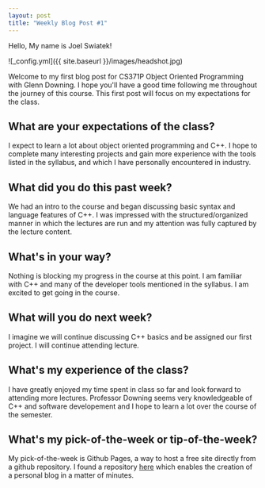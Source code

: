 ```yaml
---
layout: post
title: "Weekly Blog Post #1"
---
```


Hello, My name is Joel Swiatek!

![_config.yml]({{ site.baseurl }}/images/headshot.jpg)
 
Welcome to my first blog post for CS371P Object Oriented Programming with Glenn Downing. I hope you'll have a good time following me throughout the journey of this course. This first post will focus on my expectations for the class. 

## What are your expectations of the class?
I expect to learn a lot about object oriented programming and C++. I hope to complete many interesting projects and gain more experience with the tools listed in the syllabus, and which I have personally encountered in industry.

## What did you do this past week?
We had an intro to the course and began discussing basic syntax and language features of C++. I was impressed with the structured/organized manner in which the lectures are run and my attention was fully captured by the lecture content. 

## What's in your way?
Nothing is blocking my progress in the course at this point. I am familiar with C++ and many of the developer tools mentioned in the syllabus. I am excited to get going in the course.

## What will you do next week?
I imagine we will continue discussing C++ basics and be assigned our first project. I will continue attending lecture.

## What's my experience of the class?
I have greatly enjoyed my time spent in class so far and look forward to attending more lectures. Professor Downing seems very knowledgeable of C++ and software developement and I hope to learn a lot over the course of the semester. 
## What's my pick-of-the-week or tip-of-the-week?
My pick-of-the-week is Github Pages, a way to host a free site directly from a github repository. I found a repository [here](https://github.com/barryclark/jekyll-now) which enables the creation of a personal blog in a matter of minutes.

